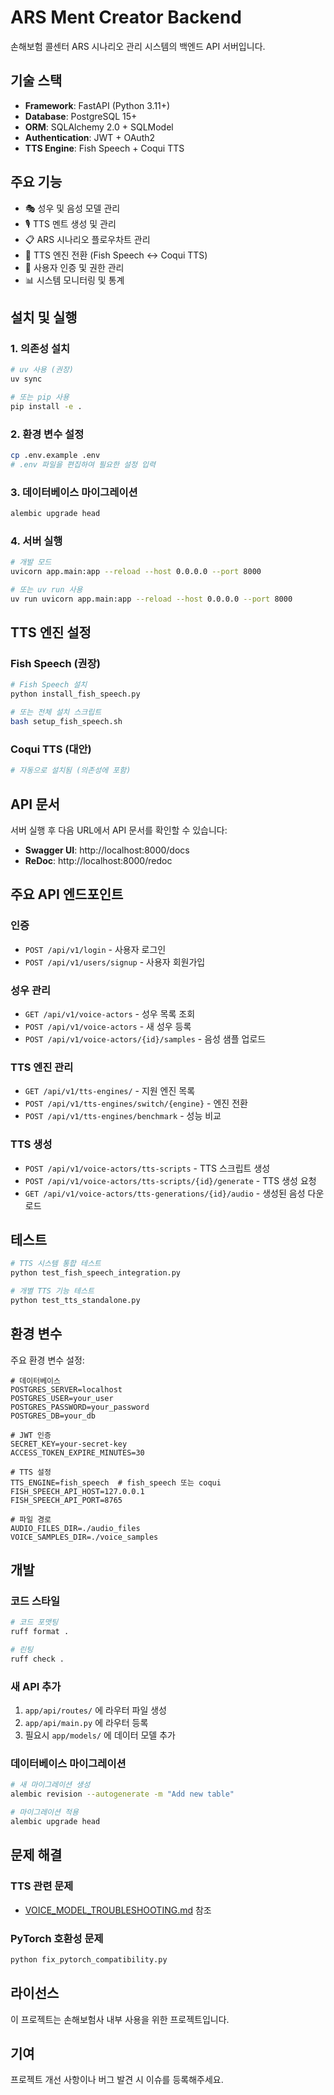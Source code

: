 # ARS Ment Creator Backend

손해보험 콜센터 ARS 시나리오 관리 시스템의 백엔드 API 서버입니다.

## 기술 스택

- **Framework**: FastAPI (Python 3.11+)
- **Database**: PostgreSQL 15+
- **ORM**: SQLAlchemy 2.0 + SQLModel
- **Authentication**: JWT + OAuth2
- **TTS Engine**: Fish Speech + Coqui TTS

## 주요 기능

- 🎭 성우 및 음성 모델 관리
- 🎙️ TTS 멘트 생성 및 관리
- 📋 ARS 시나리오 플로우차트 관리
- 🔄 TTS 엔진 전환 (Fish Speech ↔ Coqui TTS)
- 👥 사용자 인증 및 권한 관리
- 📊 시스템 모니터링 및 통계

## 설치 및 실행

### 1. 의존성 설치
```bash
# uv 사용 (권장)
uv sync

# 또는 pip 사용
pip install -e .
```

### 2. 환경 변수 설정
```bash
cp .env.example .env
# .env 파일을 편집하여 필요한 설정 입력
```

### 3. 데이터베이스 마이그레이션
```bash
alembic upgrade head
```

### 4. 서버 실행
```bash
# 개발 모드
uvicorn app.main:app --reload --host 0.0.0.0 --port 8000

# 또는 uv run 사용
uv run uvicorn app.main:app --reload --host 0.0.0.0 --port 8000
```

## TTS 엔진 설정

### Fish Speech (권장)
```bash
# Fish Speech 설치
python install_fish_speech.py

# 또는 전체 설치 스크립트
bash setup_fish_speech.sh
```

### Coqui TTS (대안)
```bash
# 자동으로 설치됨 (의존성에 포함)
```

## API 문서

서버 실행 후 다음 URL에서 API 문서를 확인할 수 있습니다:

- **Swagger UI**: http://localhost:8000/docs
- **ReDoc**: http://localhost:8000/redoc

## 주요 API 엔드포인트

### 인증
- `POST /api/v1/login` - 사용자 로그인
- `POST /api/v1/users/signup` - 사용자 회원가입

### 성우 관리
- `GET /api/v1/voice-actors` - 성우 목록 조회
- `POST /api/v1/voice-actors` - 새 성우 등록
- `POST /api/v1/voice-actors/{id}/samples` - 음성 샘플 업로드

### TTS 엔진 관리
- `GET /api/v1/tts-engines/` - 지원 엔진 목록
- `POST /api/v1/tts-engines/switch/{engine}` - 엔진 전환
- `POST /api/v1/tts-engines/benchmark` - 성능 비교

### TTS 생성
- `POST /api/v1/voice-actors/tts-scripts` - TTS 스크립트 생성
- `POST /api/v1/voice-actors/tts-scripts/{id}/generate` - TTS 생성 요청
- `GET /api/v1/voice-actors/tts-generations/{id}/audio` - 생성된 음성 다운로드

## 테스트

```bash
# TTS 시스템 통합 테스트
python test_fish_speech_integration.py

# 개별 TTS 기능 테스트
python test_tts_standalone.py
```

## 환경 변수

주요 환경 변수 설정:

```env
# 데이터베이스
POSTGRES_SERVER=localhost
POSTGRES_USER=your_user
POSTGRES_PASSWORD=your_password
POSTGRES_DB=your_db

# JWT 인증
SECRET_KEY=your-secret-key
ACCESS_TOKEN_EXPIRE_MINUTES=30

# TTS 설정
TTS_ENGINE=fish_speech  # fish_speech 또는 coqui
FISH_SPEECH_API_HOST=127.0.0.1
FISH_SPEECH_API_PORT=8765

# 파일 경로
AUDIO_FILES_DIR=./audio_files
VOICE_SAMPLES_DIR=./voice_samples
```

## 개발

### 코드 스타일
```bash
# 코드 포맷팅
ruff format .

# 린팅
ruff check .
```

### 새 API 추가
1. `app/api/routes/` 에 라우터 파일 생성
2. `app/api/main.py` 에 라우터 등록
3. 필요시 `app/models/` 에 데이터 모델 추가

### 데이터베이스 마이그레이션
```bash
# 새 마이그레이션 생성
alembic revision --autogenerate -m "Add new table"

# 마이그레이션 적용
alembic upgrade head
```

## 문제 해결

### TTS 관련 문제
- [VOICE_MODEL_TROUBLESHOOTING.md](./VOICE_MODEL_TROUBLESHOOTING.md) 참조

### PyTorch 호환성 문제
```bash
python fix_pytorch_compatibility.py
```

## 라이선스

이 프로젝트는 손해보험사 내부 사용을 위한 프로젝트입니다.

## 기여

프로젝트 개선 사항이나 버그 발견 시 이슈를 등록해주세요.
